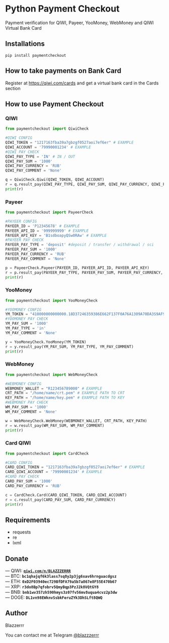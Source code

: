 # Python Payment Checkout

Payment verification for QIWI, Payeer, YooMoney, WebMoney and QIWI Virtual Bank Card

## Installations
```
pip install paymentcheckout
```

## How to take payments on Bank Card

Register at https://qiwi.com/cards and get a virtual bank card in the Cards section

## How to use Payment Checkout
### QIWI
```python
from paymentcheckout import QiwiCheck

#QIWI CONFIG
QIWI_TOKEN = "1217163fba39a7gbzgf0527aoi7ef6er" # EXAMPLE
QIWI_ACCOUNT = '79990001234' # EXAMPLE
#QIWI PAY CHECK
QIWI_PAY_TYPE = 'IN' # IN / OUT
QIWI_PAY_SUM = '1000'
QIWI_PAY_CURRENCY = 'RUB'
QIWI_PAY_COMMENT = 'None'

q = QiwiCheck.Qiwi(QIWI_TOKEN, QIWI_ACCOUNT)
r = q.result_pay(QIWI_PAY_TYPE, QIWI_PAY_SUM, QIWI_PAY_CURRENCY, QIWI_PAY_COMMENT)
print(r)
```

### Payeer
```python
from paymentcheckout import PayeerCheck

#PAYEER CONFIG
PAYEER_ID = 'P12345678' # EXAMPLE 
PAYEER_API_ID = '999999999' # EXAMPLE 
PAYEER_API_KEY = 'B1sdboapyQSw0RAw' # EXAMPLE
#PAYEER PAY CHECK
PAYEER_PAY_TYPE = 'deposit' #deposit / transfer / withdrawal / sci
PAYEER_PAY_SUM = '1000' 
PAYEER_PAY_CURRENCY = 'RUB'
PAYEER_PAY_COMMENT = 'None'

p = PayeerCheck.Payeer(PAYEER_ID, PAYEER_API_ID, PAYEER_API_KEY)
r = p.result_pay(PAYEER_PAY_TYPE, PAYEER_PAY_SUM, PAYEER_PAY_CURRENCY, PAYEER_PAY_COMMENT)
print(r)
```

### YooMoney
```python
from paymentcheckout import YooMoneyCheck

#YOOMONEY CONFIG
YM_TOKEN = "410000000000000.18D37246359386E662F137F0A76A1309A70DA3S9AF9DF11068287AA94A70A45E08742F034F40221AD60BDA62DB2352656F4B4587FE50054E5A23G27FCB693F2C029A47049ED3E767A9818468ED4F9350993537CBCC7DD098D96F5823C958335BA596F3ECD711A5CE54DA20B69FP7CBB230DB8E61744BC820812C0051292B7A09" # EXAMPLE
#YOOMONEY PAY CHECK
YM_PAY_SUM = '1000'
YM_PAY_TYPE = 'in' 
YM_PAY_COMMENT = 'None'

y = YooMoneyCheck.YooMoney(YM_TOKEN)
r = y.result_pay(YM_PAY_SUM, YM_PAY_TYPE, YM_PAY_COMMENT)
print(r)
```

### WebMoney
```python
from paymentcheckout import WebMoneyCheck

#WEBMONEY CONFIG
WEBMONEY_WALLET = "R123456789000" # EXAMPLE
CRT_PATH = "/home/name/crt.pem" # EXAMPLE PATH TO CRT
KEY_PATH = "/home/name/key.pem" # EXAMPLE PATH TO KEY
#WEBMONEY PAY CHECK
WM_PAY_SUM = '1000'
WM_PAY_COMMENT = 'None'

w = WebMoneyCheck.WebMoney(WEBMONEY_WALLET, CRT_PATH, KEY_PATH)
r = w.result_pay(WM_PAY_SUM, WM_PAY_COMMENT)
print(r)
```

### Card QIWI
```python
from paymentcheckout import CardCheck

#CARD CONFIG
CARD_QIWI_TOKEN = "1217163fba39a7gbzgf0527aoi7ef6er" # EXAMPLE
CARD_QIWI_ACCOUNT = '79990001234' # EXAMPLE
#CARD PAY CHECK
CARD_PAY_SUM = '1000'
CARD_PAY_CURRENCY = 'RUB'

c = CardCheck.Card(CARD_QIWI_TOKEN, CARD_QIWI_ACCOUNT)
r = c.result_pay(CARD_PAY_SUM, CARD_PAY_CURRENCY)
print(r)
```

## Requirements
- requests 
- re
- lxml

## Donate
— QIWI: **<code>[qiwi.com/n/BLAZZZERRR](https://qiwi.com/n/BLAZZZERRR)</code>**</br>
— BTC: **<code>bc1qhajqf6k3lass7sq8y2p3jg6xav6hrnguacdgsz</code>**</br>
— ETH: **<code>0xD2F03940ec729BfDFA79a5b7a867e8F55E470b67</code>**</br>
— XRP: **<code>r3do8Bp7qfobrv5QmyBqp3PzJ2k8VQtGY8</code>**</br>
— BNB: **<code>bnb1wv357zh590hmys3z07fv56mv8uqua4cvz2p3dw</code>**</br>
— DOGE: **<code>DL1vn98EWknvSsbkFeruZYk3DhSLft8QWQ</code>**

## Author
Blazzerrr

You can contact me at Telegram
[@blazzzerrr](https://t.me/blazzzerrr) 
